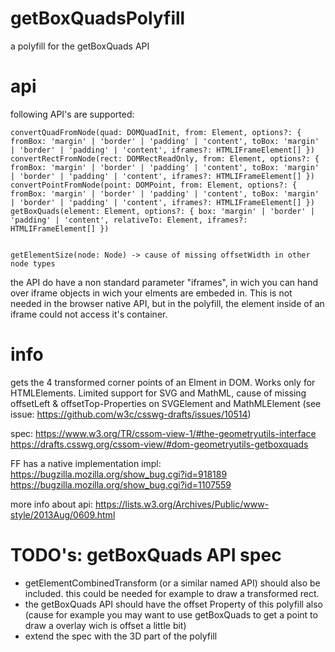 # getBoxQuadsPolyfill
a polyfill for the getBoxQuads API

# api

following API's are supported:

    convertQuadFromNode(quad: DOMQuadInit, from: Element, options?: { fromBox: 'margin' | 'border' | 'padding' | 'content', toBox: 'margin' | 'border' | 'padding' | 'content', iframes?: HTMLIFrameElement[] })
    convertRectFromNode(rect: DOMRectReadOnly, from: Element, options?: { fromBox: 'margin' | 'border' | 'padding' | 'content', toBox: 'margin' | 'border' | 'padding' | 'content', iframes?: HTMLIFrameElement[] })
    convertPointFromNode(point: DOMPoint, from: Element, options?: { fromBox: 'margin' | 'border' | 'padding' | 'content', toBox: 'margin' | 'border' | 'padding' | 'content', iframes?: HTMLIFrameElement[] })
    getBoxQuads(element: Element, options?: { box: 'margin' | 'border' | 'padding' | 'content', relativeTo: Element, iframes?: HTMLIFrameElement[] })


    getElementSize(node: Node) -> cause of missing offsetWidth in other node types

the API do have a non standard parameter "iframes", in wich you can hand over iframe objects in wich your elments are embeded in. This is not needed in the browser native API, but in the polyfill, the element inside of an iframe could not access it's container.

# info
gets the 4 transformed corner points of an Elment in DOM. Works only for HTMLElements. 
Limited support for SVG and MathML, cause of missing offsetLeft & offsetTop-Properties on SVGElement and MathMLElement
(see issue: https://github.com/w3c/csswg-drafts/issues/10514)

spec:
https://www.w3.org/TR/cssom-view-1/#the-geometryutils-interface
https://drafts.csswg.org/cssom-view/#dom-geometryutils-getboxquads


FF has a native implementation impl:
https://bugzilla.mozilla.org/show_bug.cgi?id=918189
https://bugzilla.mozilla.org/show_bug.cgi?id=1107559

more info about api:
https://lists.w3.org/Archives/Public/www-style/2013Aug/0609.html

# TODO's: getBoxQuads API spec

- getElementCombinedTransform (or a similar named API) should also be included. this could be needed for example to draw a transformed rect.
- the getBoxQuads API should have the offset Property of this polyfill also (cause for example you may want to use getBoxQuads to get a point to draw a overlay wich is offset a little bit)
- extend the spec with the 3D part of the polyfill